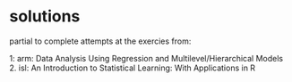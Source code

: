 # solutions

partial to complete attempts at the exercies from:

1: arm: Data Analysis Using Regression and Multilevel/Hierarchical Models
2. isl: An Introduction to Statistical Learning: With Applications in R

